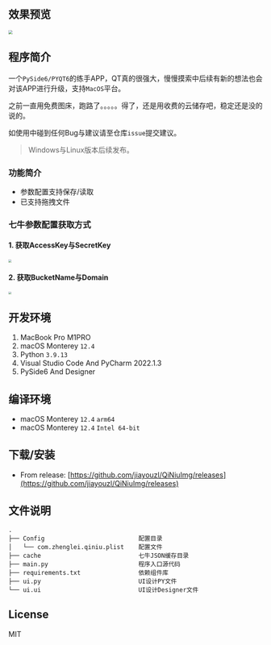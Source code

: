 ## 效果预览

<img src="http://myimages.25531.com/20220714/iShot_2022-07-14_22.31.26.png" style="zoom:50%;" />

## 程序简介

一个`PySide6/PYQT6`的练手APP，QT真的很强大，慢慢摸索中后续有新的想法也会对该APP进行升级，支持`MacOS`平台。

之前一直用免费图床，跑路了。。。。。得了，还是用收费的云储存吧，稳定还是没的说的。

如使用中碰到任何Bug与建议请至仓库`issue`提交建议。

> Windows与Linux版本后续发布。

### 功能简介
* 参数配置支持保存/读取
* 已支持拖拽文件

### 七牛参数配置获取方式

#### 1. 获取AccessKey与SecretKey

<img src="http://myimages.25531.com/20220715/iShot_2022-07-15_23.04.21.png" style="zoom:35%;" />

#### 2. 获取BucketName与Domain

<img src="http://myimages.25531.com/20220715/iShot_2022-07-15_23.08.24.png" style="zoom:35%;" />

## 开发环境

1. MacBook Pro M1PRO
2. macOS Monterey `12.4`
3. Python `3.9.13`
4. Visual Studio Code And PyCharm 2022.1.3
5. PySide6 And Designer

## 编译环境
* macOS Monterey `12.4` `arm64`
* macOS Monterey `12.4` `Intel 64-bit`

## 下载/安装

- From release: [https://github.com/jiayouzl/QiNiuImg/releases](https://github.com/jiayouzl/QiNiuImg/releases)

## 文件说明
```
.
├── Config                          配置目录
│   └── com.zhenglei.qiniu.plist    配置文件
├── cache                           七牛JSON缓存目录
├── main.py                         程序入口源代码
├── requirements.txt                依赖组件库
├── ui.py                           UI设计PY文件
└── ui.ui                           UI设计Designer文件
```

## License

MIT
